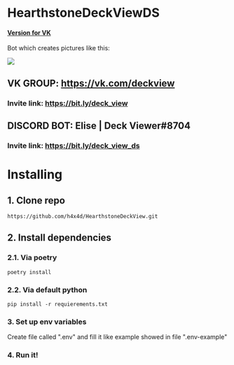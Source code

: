 # HearthstoneDeckViewDS
#### [Version for VK](https://github.com/h4x4d/HearthstoneDeckView)

Bot which creates pictures like this:

![](example.png)


## VK GROUP: https://vk.com/deckview
### Invite link: https://bit.ly/deck_view

## DISCORD BOT: Elise | Deck Viewer#8704
### Invite link: https://bit.ly/deck_view_ds


# Installing
## 1. Clone repo
```
https://github.com/h4x4d/HearthstoneDeckView.git
```
## 2. Install dependencies
### 2.1. Via poetry
``` 
poetry install
```
### 2.2. Via default python
``` 
pip install -r requierements.txt
```
### 3. Set up env variables
Create file called ".env" and fill it like example showed in file ".env-example"
### 4. Run it!

